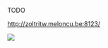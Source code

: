 TODO

http://zoltritw.meloncu.be:8123/

![](https://cdn.discordapp.com/attachments/406506008173871115/445894050634006538/unknown.png)
